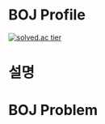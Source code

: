 # BOJ Profile
[![solved.ac tier](http://mazassumnida.wtf/api/v2/generate_badge?boj=notfound404)](https://solved.ac/notfound404)   
   
# 설명
   
# BOJ Problem   

